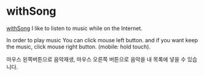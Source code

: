 # withSong

[withSong](http://withsong.herokuapp.com/)
I like to listen to music while on the Internet.

In order to play music You can click mouse left button.
and if you want keep the music, click mouse right button. (mobile: hold touch).

마우스 왼쪽버튼으로 음악재생, 마우스 오른쪽 버튼으로 음악을 내 목록에 넣을 수 있습니다.